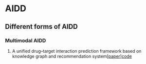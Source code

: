 # AIDD
## Different forms of AIDD
### Multimodal AIDD
1. A unified drug–target interaction prediction framework based on knowledge graph and recommendation system[[paper](https://www.nature.com/articles/s41467-021-27137-3)][code](https://zenodo.org/record/5500305)
